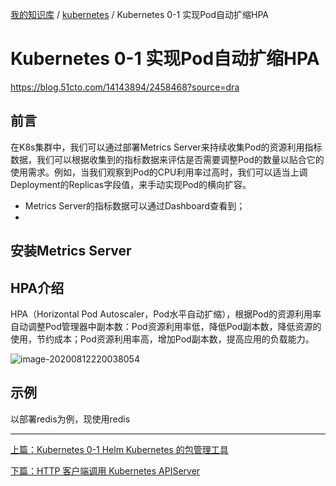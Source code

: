 [我的知识库](../README.md) / [kubernetes](zz_gneratered_mdi.md) / Kubernetes 0-1 实现Pod自动扩缩HPA

# Kubernetes 0-1 实现Pod自动扩缩HPA

<https://blog.51cto.com/14143894/2458468?source=dra>

## 前言

在K8s集群中，我们可以通过部署Metrics Server来持续收集Pod的资源利用指标数据，我们可以根据收集到的指标数据来评估是否需要调整Pod的数量以贴合它的使用需求。例如，当我们观察到Pod的CPU利用率过高时，我们可以适当上调Deployment的Replicas字段值，来手动实现Pod的横向扩容。

- Metrics Server的指标数据可以通过Dashboard查看到；
-

## 安装Metrics Server

## HPA介绍

HPA（Horizontal Pod Autoscaler，Pod水平自动扩缩），根据Pod的资源利用率自动调整Pod管理器中副本数：Pod资源利用率低，降低Pod副本数，降低资源的使用，节约成本；Pod资源利用率高，增加Pod副本数，提高应用的负载能力。

![image-20200812220038054](https://fs.poneding.com/images/image-20200812220038054.png)

## 示例

以部署redis为例，现使用redis

---
[上篇：Kubernetes 0-1 Helm Kubernetes 的包管理工具](helm-k8s-package-management-tool.md)

[下篇：HTTP 客户端调用 Kubernetes APIServer](http-call-k8s-apiserver.md)
